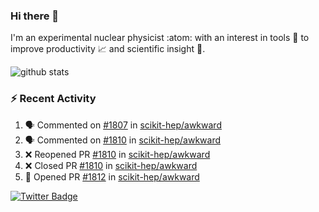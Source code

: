 ### Hi there 👋 

I'm an experimental nuclear physicist :atom: with an interest in tools :wrench: to improve productivity :chart_with_upwards_trend: and scientific insight :telescope:.

![github stats](https://github-readme-stats.vercel.app/api?username=agoose77&show_icons=true&hide_rank=true&hide_title=true&bg_color=30,e76445,904e95&text_color=efe3ec&icon_color=efe3ec)
<!--
**agoose77/agoose77** is a ✨ _special_ ✨ repository because its `README.md` (this file) appears on your GitHub profile.

Here are some ideas to get you started:

- 🔭 I’m currently working on ...
- 🌱 I’m currently learning ...
- 👯 I’m looking to collaborate on ...
- 🤔 I’m looking for help with ...
- 💬 Ask me about ...
- 📫 How to reach me: ...
- 😄 Pronouns: ...
- ⚡ Fun fact: ...
-->

### :zap: Recent Activity
<!--START_SECTION:activity-->
1. 🗣 Commented on [#1807](https://github.com/scikit-hep/awkward/issues/1807) in [scikit-hep/awkward](https://github.com/scikit-hep/awkward)
2. 🗣 Commented on [#1810](https://github.com/scikit-hep/awkward/issues/1810) in [scikit-hep/awkward](https://github.com/scikit-hep/awkward)
3. ❌ Reopened PR [#1810](https://github.com/scikit-hep/awkward/pull/1810) in [scikit-hep/awkward](https://github.com/scikit-hep/awkward)
4. ❌ Closed PR [#1810](https://github.com/scikit-hep/awkward/pull/1810) in [scikit-hep/awkward](https://github.com/scikit-hep/awkward)
5. 💪 Opened PR [#1812](https://github.com/scikit-hep/awkward/pull/1812) in [scikit-hep/awkward](https://github.com/scikit-hep/awkward)
<!--END_SECTION:activity-->


[![Twitter Badge](https://img.shields.io/twitter/follow/agoose77?style=flat-square&logo=Twitter&logoColor=white&color=cornflowerblue)](https://twitter.com/agoose77)
